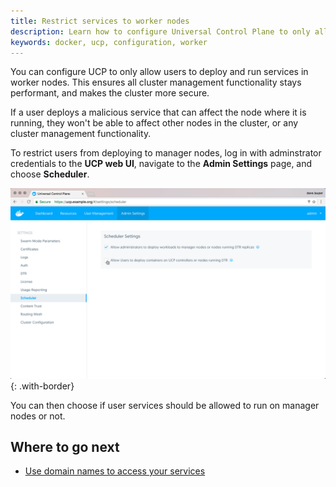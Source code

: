 ```yaml
---
title: Restrict services to worker nodes
description: Learn how to configure Universal Control Plane to only allow running services in worker nodes.
keywords: docker, ucp, configuration, worker
---
```


You can configure UCP to only allow users to deploy and run services in
worker nodes. This ensures all cluster management functionality stays
performant, and makes the cluster more secure.

If a user deploys a malicious service that can affect the node where it
is running, they won't be able to affect other nodes in the cluster, or
any cluster management functionality.

To restrict users from deploying to manager nodes, log in with adminstrator
credentials to the **UCP web UI**, navigate to the **Admin Settings**
page, and choose **Scheduler**.

![](../../images/restrict-services-to-worker-nodes-1.png){: .with-border}

You can then choose if user services should be allowed to run on manager nodes
or not.

## Where to go next

* [Use domain names to access your services](use-domain-names-to-access-services.md)
